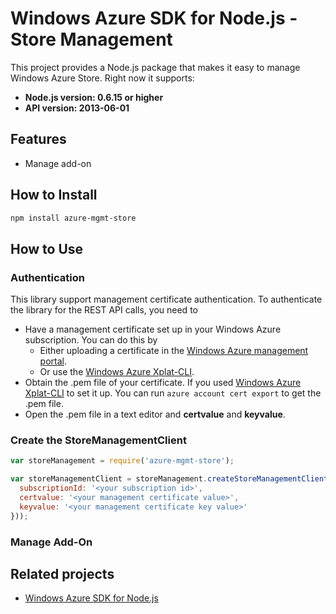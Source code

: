 # Windows Azure SDK for Node.js - Store Management

This project provides a Node.js package that makes it easy to manage Windows Azure Store. Right now it supports:
- **Node.js version: 0.6.15 or higher**
- **API version: 2013-06-01**

## Features

- Manage add-on

## How to Install

```bash
npm install azure-mgmt-store
```

## How to Use

### Authentication

This library support management certificate authentication. To authenticate the library for the REST API calls, you need to
* Have a management certificate set up in your Windows Azure subscription. You can do this by
  * Either uploading a certificate in the [Windows Azure management portal](https://manage.windowsazure.com).
  * Or use the [Windows Azure Xplat-CLI](https://github.com/WindowsAzure/azure-sdk-tools-xplat).
* Obtain the .pem file of your certificate. If you used [Windows Azure Xplat-CLI](https://github.com/WindowsAzure/azure-sdk-tools-xplat) to set it up. You can run ``azure account cert export`` to get the .pem file.
* Open the .pem file in a text editor and **certvalue** and **keyvalue**.

### Create the StoreManagementClient

```javascript
var storeManagement = require('azure-mgmt-store');

var storeManagementClient = storeManagement.createStoreManagementClient(storeManagement.createCertificateCloudCredentials({
  subscriptionId: '<your subscription id>',
  certvalue: '<your management certificate value>',
  keyvalue: '<your management certificate key value>'
}));
```

### Manage Add-On

## Related projects

- [Windows Azure SDK for Node.js](https://github.com/WindowsAzure/azure-sdk-for-node)
